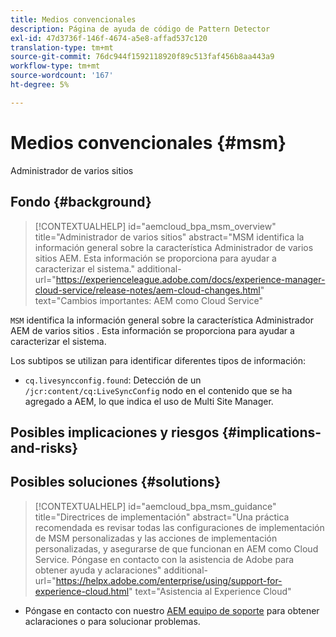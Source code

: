 ```yaml
---
title: Medios convencionales
description: Página de ayuda de código de Pattern Detector
exl-id: 47d3736f-146f-4674-a5e8-affad537c120
translation-type: tm+mt
source-git-commit: 76dc944f1592118920f89c513faf456b8aa443a9
workflow-type: tm+mt
source-wordcount: '167'
ht-degree: 5%

---
```


# Medios convencionales {#msm}

Administrador de varios sitios

## Fondo {#background}

>[!CONTEXTUALHELP]
>id="aemcloud_bpa_msm_overview"
>title="Administrador de varios sitios"
>abstract="MSM identifica la información general sobre la característica Administrador de varios sitios AEM. Esta información se proporciona para ayudar a caracterizar el sistema."
>additional-url="https://experienceleague.adobe.com/docs/experience-manager-cloud-service/release-notes/aem-cloud-changes.html" text="Cambios importantes: AEM como Cloud Service"

`MSM` identifica la información general sobre la característica Administrador AEM de varios sitios . Esta información se proporciona para ayudar a caracterizar el sistema.

Los subtipos se utilizan para identificar diferentes tipos de información:

* `cq.livesyncconfig.found`: Detección de un  `/jcr:content/cq:LiveSyncConfig` nodo en el contenido que se ha agregado a AEM, lo que indica el uso de Multi Site Manager.

## Posibles implicaciones y riesgos {#implications-and-risks}


## Posibles soluciones {#solutions}

>[!CONTEXTUALHELP]
>id="aemcloud_bpa_msm_guidance"
>title="Directrices de implementación"
>abstract="Una práctica recomendada es revisar todas las configuraciones de implementación de MSM personalizadas y las acciones de implementación personalizadas, y asegurarse de que funcionan en AEM como Cloud Service. Póngase en contacto con la asistencia de Adobe para obtener ayuda y aclaraciones"
>additional-url="https://helpx.adobe.com/enterprise/using/support-for-experience-cloud.html" text="Asistencia al Experience Cloud"

* Póngase en contacto con nuestro [AEM equipo de soporte](https://helpx.adobe.com/enterprise/using/support-for-experience-cloud.html) para obtener aclaraciones o para solucionar problemas.
